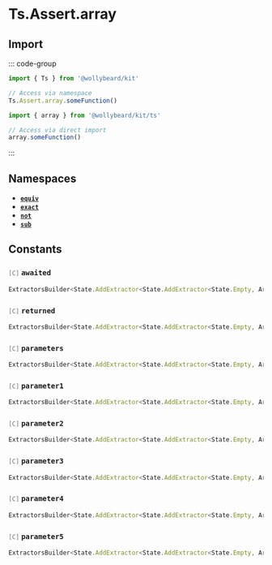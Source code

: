 # Ts.Assert.array

## Import

::: code-group

```typescript [Namespace]
import { Ts } from '@wollybeard/kit'

// Access via namespace
Ts.Assert.array.someFunction()
```

```typescript [Barrel]
import { array } from '@wollybeard/kit/ts'

// Access via direct import
array.someFunction()
```

:::

## Namespaces

- [**`equiv`**](/api/ts/assert/array/equiv)
- [**`exact`**](/api/ts/assert/array/exact)
- [**`not`**](/api/ts/assert/array/not)
- [**`sub`**](/api/ts/assert/array/sub)

## Constants

### <span style="opacity: 0.6; font-weight: normal; font-size: 0.85em;">`[C]`</span> `awaited`

```typescript
ExtractorsBuilder<State.AddExtractor<State.AddExtractor<State.Empty, ArrayElement>, Awaited$>>
```

<SourceLink href="https://github.com/jasonkuhrt/kit/blob/main/./src/utils/ts/assert/builder-generated/array/$$.ts#L11" />

### <span style="opacity: 0.6; font-weight: normal; font-size: 0.85em;">`[C]`</span> `returned`

```typescript
ExtractorsBuilder<State.AddExtractor<State.AddExtractor<State.Empty, ArrayElement>, Returned>>
```

<SourceLink href="https://github.com/jasonkuhrt/kit/blob/main/./src/utils/ts/assert/builder-generated/array/$$.ts#L12" />

### <span style="opacity: 0.6; font-weight: normal; font-size: 0.85em;">`[C]`</span> `parameters`

```typescript
ExtractorsBuilder<State.AddExtractor<State.AddExtractor<State.Empty, ArrayElement>, Parameters$>>
```

<SourceLink href="https://github.com/jasonkuhrt/kit/blob/main/./src/utils/ts/assert/builder-generated/array/$$.ts#L13" />

### <span style="opacity: 0.6; font-weight: normal; font-size: 0.85em;">`[C]`</span> `parameter1`

```typescript
ExtractorsBuilder<State.AddExtractor<State.AddExtractor<State.Empty, ArrayElement>, Parameter1>>
```

<SourceLink href="https://github.com/jasonkuhrt/kit/blob/main/./src/utils/ts/assert/builder-generated/array/$$.ts#L14" />

### <span style="opacity: 0.6; font-weight: normal; font-size: 0.85em;">`[C]`</span> `parameter2`

```typescript
ExtractorsBuilder<State.AddExtractor<State.AddExtractor<State.Empty, ArrayElement>, Parameter2>>
```

<SourceLink href="https://github.com/jasonkuhrt/kit/blob/main/./src/utils/ts/assert/builder-generated/array/$$.ts#L15" />

### <span style="opacity: 0.6; font-weight: normal; font-size: 0.85em;">`[C]`</span> `parameter3`

```typescript
ExtractorsBuilder<State.AddExtractor<State.AddExtractor<State.Empty, ArrayElement>, Parameter3>>
```

<SourceLink href="https://github.com/jasonkuhrt/kit/blob/main/./src/utils/ts/assert/builder-generated/array/$$.ts#L16" />

### <span style="opacity: 0.6; font-weight: normal; font-size: 0.85em;">`[C]`</span> `parameter4`

```typescript
ExtractorsBuilder<State.AddExtractor<State.AddExtractor<State.Empty, ArrayElement>, Parameter4>>
```

<SourceLink href="https://github.com/jasonkuhrt/kit/blob/main/./src/utils/ts/assert/builder-generated/array/$$.ts#L17" />

### <span style="opacity: 0.6; font-weight: normal; font-size: 0.85em;">`[C]`</span> `parameter5`

```typescript
ExtractorsBuilder<State.AddExtractor<State.AddExtractor<State.Empty, ArrayElement>, Parameter5>>
```

<SourceLink href="https://github.com/jasonkuhrt/kit/blob/main/./src/utils/ts/assert/builder-generated/array/$$.ts#L18" />
